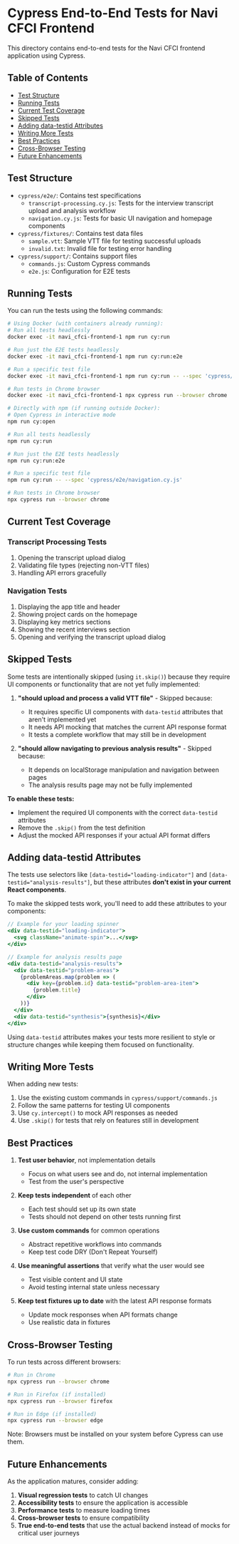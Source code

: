 # Cypress End-to-End Tests for Navi CFCI Frontend

This directory contains end-to-end tests for the Navi CFCI frontend application using Cypress.

## Table of Contents
- [Test Structure](#test-structure)
- [Running Tests](#running-tests)
- [Current Test Coverage](#current-test-coverage)
- [Skipped Tests](#skipped-tests)
- [Adding data-testid Attributes](#adding-data-testid-attributes)
- [Writing More Tests](#writing-more-tests)
- [Best Practices](#best-practices)
- [Cross-Browser Testing](#cross-browser-testing)
- [Future Enhancements](#future-enhancements)

## Test Structure

- `cypress/e2e/`: Contains test specifications
  - `transcript-processing.cy.js`: Tests for the interview transcript upload and analysis workflow
  - `navigation.cy.js`: Tests for basic UI navigation and homepage components
- `cypress/fixtures/`: Contains test data files
  - `sample.vtt`: Sample VTT file for testing successful uploads
  - `invalid.txt`: Invalid file for testing error handling
- `cypress/support/`: Contains support files
  - `commands.js`: Custom Cypress commands
  - `e2e.js`: Configuration for E2E tests

## Running Tests

You can run the tests using the following commands:

```bash
# Using Docker (with containers already running):
# Run all tests headlessly
docker exec -it navi_cfci-frontend-1 npm run cy:run

# Run just the E2E tests headlessly
docker exec -it navi_cfci-frontend-1 npm run cy:run:e2e

# Run a specific test file
docker exec -it navi_cfci-frontend-1 npm run cy:run -- --spec 'cypress/e2e/navigation.cy.js'

# Run tests in Chrome browser
docker exec -it navi_cfci-frontend-1 npx cypress run --browser chrome

# Directly with npm (if running outside Docker):
# Open Cypress in interactive mode
npm run cy:open

# Run all tests headlessly
npm run cy:run

# Run just the E2E tests headlessly
npm run cy:run:e2e

# Run a specific test file
npm run cy:run -- --spec 'cypress/e2e/navigation.cy.js'

# Run tests in Chrome browser
npx cypress run --browser chrome
```

## Current Test Coverage

### Transcript Processing Tests
1. Opening the transcript upload dialog
2. Validating file types (rejecting non-VTT files)
3. Handling API errors gracefully

### Navigation Tests
1. Displaying the app title and header
2. Showing project cards on the homepage
3. Displaying key metrics sections
4. Showing the recent interviews section
5. Opening and verifying the transcript upload dialog

## Skipped Tests

Some tests are intentionally skipped (using `it.skip()`) because they require UI components or functionality that are not yet fully implemented:

1. **"should upload and process a valid VTT file"** - Skipped because:
   - It requires specific UI components with `data-testid` attributes that aren't implemented yet
   - It needs API mocking that matches the current API response format
   - It tests a complete workflow that may still be in development

2. **"should allow navigating to previous analysis results"** - Skipped because:
   - It depends on localStorage manipulation and navigation between pages
   - The analysis results page may not be fully implemented

**To enable these tests:**
- Implement the required UI components with the correct `data-testid` attributes
- Remove the `.skip()` from the test definition
- Adjust the mocked API responses if your actual API format differs

## Adding data-testid Attributes

The tests use selectors like `[data-testid="loading-indicator"]` and `[data-testid="analysis-results"]`, but these attributes **don't exist in your current React components**.

To make the skipped tests work, you'll need to add these attributes to your components:

```jsx
// Example for your loading spinner
<div data-testid="loading-indicator">
  <svg className="animate-spin">...</svg>
</div>

// Example for analysis results page
<div data-testid="analysis-results">
  <div data-testid="problem-areas">
    {problemAreas.map(problem => (
      <div key={problem.id} data-testid="problem-area-item">
        {problem.title}
      </div>
    ))}
  </div>
  <div data-testid="synthesis">{synthesis}</div>
</div>
```

Using `data-testid` attributes makes your tests more resilient to style or structure changes while keeping them focused on functionality.

## Writing More Tests

When adding new tests:

1. Use the existing custom commands in `cypress/support/commands.js`
2. Follow the same patterns for testing UI components
3. Use `cy.intercept()` to mock API responses as needed
4. Use `.skip()` for tests that rely on features still in development

## Best Practices

1. **Test user behavior**, not implementation details
   - Focus on what users see and do, not internal implementation
   - Test from the user's perspective

2. **Keep tests independent** of each other
   - Each test should set up its own state
   - Tests should not depend on other tests running first

3. **Use custom commands** for common operations
   - Abstract repetitive workflows into commands
   - Keep test code DRY (Don't Repeat Yourself)

4. **Use meaningful assertions** that verify what the user would see
   - Test visible content and UI state
   - Avoid testing internal state unless necessary

5. **Keep test fixtures up to date** with the latest API response formats
   - Update mock responses when API formats change
   - Use realistic data in fixtures

## Cross-Browser Testing

To run tests across different browsers:

```bash
# Run in Chrome
npx cypress run --browser chrome

# Run in Firefox (if installed)
npx cypress run --browser firefox

# Run in Edge (if installed)
npx cypress run --browser edge
```

Note: Browsers must be installed on your system before Cypress can use them.

## Future Enhancements

As the application matures, consider adding:

1. **Visual regression tests** to catch UI changes
2. **Accessibility tests** to ensure the application is accessible
3. **Performance tests** to measure loading times
4. **Cross-browser tests** to ensure compatibility
5. **True end-to-end tests** that use the actual backend instead of mocks for critical user journeys 
